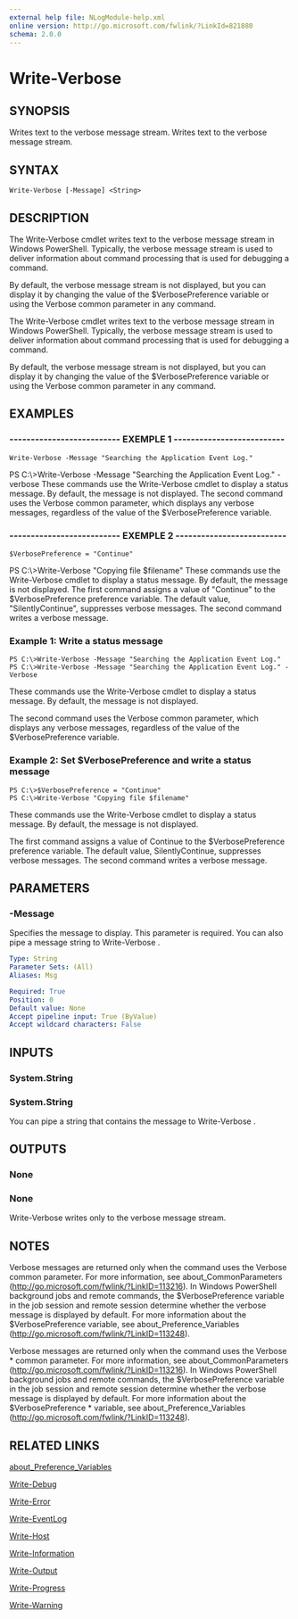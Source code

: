 ```yaml
---
external help file: NLogModule-help.xml
online version: http://go.microsoft.com/fwlink/?LinkId=821880
schema: 2.0.0
---
```


# Write-Verbose

## SYNOPSIS
Writes text to the verbose message stream.
Writes text to the verbose message stream.

## SYNTAX

```
Write-Verbose [-Message] <String>
```

## DESCRIPTION
The Write-Verbose cmdlet writes text to the verbose message stream in Windows PowerShell.
Typically, the verbose message stream is used to deliver information about command processing that is used for debugging a command.

By default, the verbose message stream is not displayed, but you can display it by changing the value of the $VerbosePreference variable or using the Verbose common parameter in any command.

The Write-Verbose cmdlet writes text to the verbose message stream in Windows PowerShell.
Typically, the verbose message stream is used to deliver information about command processing that is used for debugging a command.

By default, the verbose message stream is not displayed, but you can display it by changing the value of the $VerbosePreference variable or using the Verbose common parameter in any command.

## EXAMPLES

### -------------------------- EXEMPLE 1 --------------------------
```
Write-Verbose -Message "Searching the Application Event Log."
```

PS C:\\\>Write-Verbose -Message "Searching the Application Event Log." -verbose
These commands use the Write-Verbose cmdlet to display a status message.
By default, the message is not displayed.
The second command uses the Verbose common parameter, which displays any verbose messages, regardless of the value of the $VerbosePreference variable.

### -------------------------- EXEMPLE 2 --------------------------
```
$VerbosePreference = "Continue"
```

PS C:\\\>Write-Verbose "Copying file $filename"
These commands use the Write-Verbose cmdlet to display a status message.
By default, the message is not displayed.
The first command assigns a value of "Continue" to the $VerbosePreference preference variable.
The default value, "SilentlyContinue", suppresses verbose messages.
The second command writes a verbose message.

### Example 1: Write a status message
```
PS C:\>Write-Verbose -Message "Searching the Application Event Log."
PS C:\>Write-Verbose -Message "Searching the Application Event Log." -Verbose
```

These commands use the Write-Verbose cmdlet to display a status message.
By default, the message is not displayed.

The second command uses the Verbose common parameter, which displays any verbose messages, regardless of the value of the $VerbosePreference variable.

### Example 2: Set $VerbosePreference and write a status message
```
PS C:\>$VerbosePreference = "Continue"
PS C:\>Write-Verbose "Copying file $filename"
```

These commands use the Write-Verbose cmdlet to display a status message.
By default, the message is not displayed.

The first command assigns a value of Continue to the $VerbosePreference preference variable.
The default value, SilentlyContinue, suppresses verbose messages.
The second command writes a verbose message.

## PARAMETERS

### -Message
Specifies the message to display.
This parameter is required.
You can also pipe a message string to Write-Verbose .

```yaml
Type: String
Parameter Sets: (All)
Aliases: Msg

Required: True
Position: 0
Default value: None
Accept pipeline input: True (ByValue)
Accept wildcard characters: False
```

## INPUTS

### System.String

### System.String
You can pipe a string that contains the message to Write-Verbose .

## OUTPUTS

### None

### None
Write-Verbose writes only to the verbose message stream.

## NOTES
Verbose messages are returned only when the command uses the Verbose common parameter.
For more information, see about_CommonParameters (http://go.microsoft.com/fwlink/?LinkID=113216).
In Windows PowerShell background jobs and remote commands, the $VerbosePreference variable in the job session and remote session determine whether the verbose message is displayed by default.
For more information about the $VerbosePreference variable, see about_Preference_Variables (http://go.microsoft.com/fwlink/?LinkID=113248).

Verbose messages are returned only when the command uses the Verbose * common parameter.
For more information, see about_CommonParameters (http://go.microsoft.com/fwlink/?LinkID=113216).
In Windows PowerShell background jobs and remote commands, the $VerbosePreference variable in the job session and remote session determine whether the verbose message is displayed by default.
For more information about the $VerbosePreference * variable, see about_Preference_Variables (http://go.microsoft.com/fwlink/?LinkID=113248).

## RELATED LINKS

[about_Preference_Variables]()

[Write-Debug]()

[Write-Error]()

[Write-EventLog]()

[Write-Host]()

[Write-Information]()

[Write-Output]()

[Write-Progress]()

[Write-Warning]()

